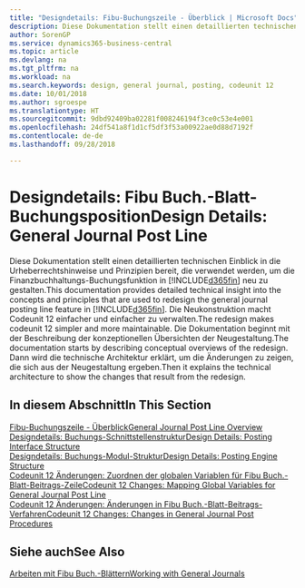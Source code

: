 ```yaml
---
title: "Designdetails: Fibu-Buchungszeile - Überblick | Microsoft Docs"
description: Diese Dokumentation stellt einen detaillierten technischen Einblick in die Urheberrechtshinweise und Prinzipien bereit, die verwendet werden, um die Finanzbuchhaltungs-Buchungsfunktion in Business Central neu zu gestalten.
author: SorenGP
ms.service: dynamics365-business-central
ms.topic: article
ms.devlang: na
ms.tgt_pltfrm: na
ms.workload: na
ms.search.keywords: design, general journal, posting, codeunit 12
ms.date: 10/01/2018
ms.author: sgroespe
ms.translationtype: HT
ms.sourcegitcommit: 9dbd92409ba02281f008246194f3ce0c53e4e001
ms.openlocfilehash: 24df541a8f1d1cf5df3f53a00922ae0d88d7192f
ms.contentlocale: de-de
ms.lasthandoff: 09/28/2018

---
```

# <a name="design-details-general-journal-post-line"></a><span data-ttu-id="915de-103">Designdetails: Fibu Buch.-Blatt-Buchungsposition</span><span class="sxs-lookup"><span data-stu-id="915de-103">Design Details: General Journal Post Line</span></span>
<span data-ttu-id="915de-104">Diese Dokumentation stellt einen detaillierten technischen Einblick in die Urheberrechtshinweise und Prinzipien bereit, die verwendet werden, um die Finanzbuchhaltungs-Buchungsfunktion in [!INCLUDE[d365fin](includes/d365fin_md.md)] neu zu gestalten.</span><span class="sxs-lookup"><span data-stu-id="915de-104">This documentation provides detailed technical insight into the concepts and principles that are used to redesign the general journal posting line feature in [!INCLUDE[d365fin](includes/d365fin_md.md)].</span></span> <span data-ttu-id="915de-105">Die Neukonstruktion macht Codeunit 12 einfacher und einfacher zu verwalten.</span><span class="sxs-lookup"><span data-stu-id="915de-105">The redesign makes codeunit 12 simpler and more maintainable.</span></span> <span data-ttu-id="915de-106">Die Dokumentation beginnt mit der Beschreibung der konzeptionellen Übersichten der Neugestaltung.</span><span class="sxs-lookup"><span data-stu-id="915de-106">The documentation starts by describing conceptual overviews of the redesign.</span></span> <span data-ttu-id="915de-107">Dann wird die technische Architektur erklärt, um die Änderungen zu zeigen, die sich aus der Neugestaltung ergeben.</span><span class="sxs-lookup"><span data-stu-id="915de-107">Then it explains the technical architecture to show the changes that result from the redesign.</span></span>  

## <a name="in-this-section"></a><span data-ttu-id="915de-108">In diesem Abschnitt</span><span class="sxs-lookup"><span data-stu-id="915de-108">In This Section</span></span>  
[<span data-ttu-id="915de-109">Fibu-Buchungszeile - Überblick</span><span class="sxs-lookup"><span data-stu-id="915de-109">General Journal Post Line Overview</span></span>](design-details-general-journal-post-line-overview.md)  
[<span data-ttu-id="915de-110">Designdetails: Buchungs-Schnittstellenstruktur</span><span class="sxs-lookup"><span data-stu-id="915de-110">Design Details: Posting Interface Structure</span></span>](design-details-posting-interface-structure.md)  
[<span data-ttu-id="915de-111">Designdetails: Buchungs-Modul-Struktur</span><span class="sxs-lookup"><span data-stu-id="915de-111">Design Details: Posting Engine Structure</span></span>](design-details-posting-engine-structure.md)  
[<span data-ttu-id="915de-112">Codeunit 12 Änderungen: Zuordnen der globalen Variablen für Fibu Buch.-Blatt-Beitrags-Zeile</span><span class="sxs-lookup"><span data-stu-id="915de-112">Codeunit 12 Changes: Mapping Global Variables for General Journal Post Line</span></span>](design-details-codeunit-12-changes-mapping-global-variables-for-general-journal-post-line.md)  
[<span data-ttu-id="915de-113">Codeunit 12 Änderungen: Änderungen in Fibu Buch.-Blatt-Beitrags-Verfahren</span><span class="sxs-lookup"><span data-stu-id="915de-113">Codeunit 12 Changes: Changes in General Journal Post Procedures</span></span>](design-details-codeunit-12-changes-changes-in-general-journal-post-procedures.md)  

## <a name="see-also"></a><span data-ttu-id="915de-114">Siehe auch</span><span class="sxs-lookup"><span data-stu-id="915de-114">See Also</span></span>  
[<span data-ttu-id="915de-115">Arbeiten mit Fibu Buch.-Blättern</span><span class="sxs-lookup"><span data-stu-id="915de-115">Working with General Journals</span></span>](ui-work-general-journals.md)

